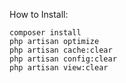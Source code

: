 How to Install:

    composer install
    php artisan optimize
    php artisan cache:clear
    php artisan config:clear
    php artisan view:clear
